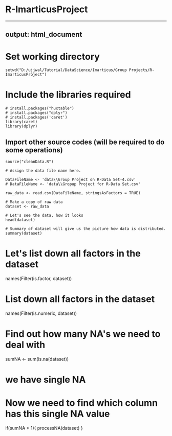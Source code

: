 # R-ImarticusProject
---
output: html_document
---


# Set working directory

```{r, eval=TRUE}
setwd("D:/ujjwal/Tutorial/DataScience/Imarticus/Group Projects/R-ImarticusProject")

```


# Include the libraries required

```{r, eval=TRUE}
# install.packages("huxtable")
# install.packages("dplyr")
# install.packages('caret')
library(caret)
library(dplyr)
```

## Import other source codes (will be required to do some operations)

```{r, eval=TRUE}
source("cleanData.R")
```

```{r, eval=TRUE}
# Assign the data file name here.

DataFileName <- 'data\\Group Project on R-Data Set-4.csv'
# DataFileName <- 'data\\Gropup Project for R-Data Set.csv'

raw_data <- read.csv(DataFileName, stringsAsFactors = TRUE)
```

```{r, eval=FALSE}
# Make a copy of raw data 
dataset <- raw_data

# Let's see the data, how it looks
head(dataset)

# Summary of dataset will give us the picture how data is distributed.
summary(dataset)
```

# Let's list down all factors in the dataset
names(Filter(is.factor, dataset))

# List down all factors in the dataset
names(Filter(is.numeric, dataset))

# Find out how many NA's we need to deal with
sumNA <- sum(is.na(dataset))
# we have single NA

# Now we need to find which column has this single NA value

if(sumNA > 1){
  processNA(dataset)
}

